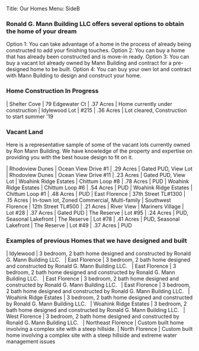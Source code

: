 Title: Our Homes
Menu: SideB



### Ronald G. Mann Building LLC offers several options to obtain the home of your dream

Option 1: You can take advantage of a home in the process of already being constructed to add your finishing touches.
Option 2: You can buy a home that has already been constructed and is move-in ready.
Option 3: You can buy a vacant lot already owned by Mann Building and contract for a pre-designed home to be built.
Option 4: You can buy your own lot and contract with Mann Building to design and construct your home.


### Home Construction In Progress

| Shelter Cove	        | 79 Edgewater Ct	      | .37 Acres	 | Home currently under construction
| Idylewood	Lot         | #215	                | .36 Acres	 | Lot cleared, Construction to start summer '19


### Vacant Land

Here is a representative sample of some of the vacant lots currently owned by Ron Mann Building.
We have knowledge of the property and expertise on providing you with the best house design to fit on it.

| Rhodoview Dunes     	| Ocean View Drive #1 	| .29 Acres	| Gated PUD, View Lot
| Rhodoview Dunes     	| Ocean View Drive #11	| .23 Acres	| Gated PUD, View Lot
| Woahink Ridge Estates	| Chittum Loop #8	      | .78 Acres	| PUD
| Woahink Ridge Estates	| Chittum Loop #6     	| .54 Acres	| PUD
| Woahink Ridge Estates	| Chittum Loop #1     	| .48 Acres	| PUD
| East Florence       	| 37th Street TL#1300	  | .15 Acres	| In-town lot, Zoned Commercial, Multi-family
| Southwest Florence  	| 12th Street TL#500	  | .21 Acres	| River View
| Mariners Village	    | Lot #28             	| .37 Acres	| Gated PUD
| The Reserve         	| Lot #95             	| .24 Acres | PUD, Seasonal Lakefront
| The Reserve	          | Lot #78	              | .41 Acres | PUD, Seasonal Lakefront
| The Reserve         	| Lot #49	              | .37 Acres | PUD


### Examples of previous Homes that we have designed and built

| Idylewood	            | 3 bedroom, 2 bath home designed and constructed by Ronald G. Mann Building LLC.  
| East Florence       	| 3 bedroom, 2 bath home designed and constructed by Ronald G. Mann Building LLC.  
| East Florence	        | 3 bedroom, 2 bath home designed and constructed by Ronald G. Mann Building LLC.  
| East Florence         | 3 bedroom, 2 bath home designed and constructed by Ronald G. Mann Building LLC.  
| East Florence	        | 3 bedroom, 2 bath home designed and constructed by Ronald G. Mann Building LLC.  
| Woahink Ridge Estates	| 3 bedroom, 2 bath home designed and constructed by Ronald G. Mann Building LLC.  
| Woahink Ridge Estates	| 3 bedroom, 2 bath home designed and constructed by Ronald G. Mann Building LLC.  
| West Florence       	| 3 bedroom, 2 bath home designed and constructed by Ronald G. Mann Building LLC.  
| Northeast Florence	  | Custom built home involving a complex site with a steep hillside.
| North Florence	      | Custom built home involving a complex site with a steep hillside and extreme water management issues

